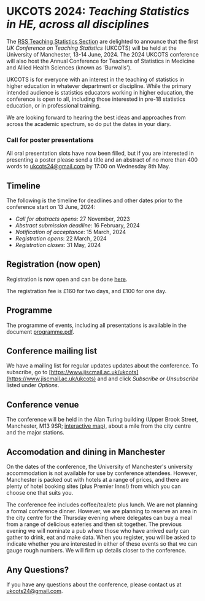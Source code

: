 # UKCOTS 2024: *Teaching Statistics in HE, across all disciplines*

The [RSS Teaching Statistics Section](https://rss.org.uk/membership/rss-groups-and-committees/sections/teaching-statistics/) are delighted to announce that the first *UK Conference on Teaching Statistics* (UKCOTS) will be held at the University of Manchester, 13-14 June, 2024.
The 2024 UKCOTS conference will also host the Annual Conference for Teachers of Statistics in Medicine and Allied Health Sciences (known as 'Burwalls'). 

UKCOTS is for everyone with an interest in the teaching of statistics in higher education in whatever department or discipline. While the primary intended audience is statistics educators working in higher education, the conference is open to all, including those interested in pre-18 statistics education, or in professional training. 

We are looking forward to hearing the best ideas and approaches from across the academic spectrum, so do put the dates in your diary.

### Call for poster presentations

All oral presentation slots have now been filled, but if you are interested in presenting a poster please send a title and an abstract of no more than 400 words to <ukcots24@gmail.com> by 17:00 on Wednesday 8th May.

## Timeline

The following is the timeline for deadlines and other dates prior to the conference start on 13 June, 2024:

* *Call for abstracts opens*: 27 November, 2023
* *Abstract submission deadline*: 16 February, 2024
* *Notification of acceptance*: 15 March, 2024
* *Registration opens*: 22 March, 2024
* *Registration closes*: 31 May, 2024

## Registration (now open)

Registration is now open and can be done [here](https://rss.org.uk/training-events/events/events-2024/sections/ukcots-2024/).


The registration fee is £160 for two days, and £100 for one day.

## Programme

The programme of events, including all presentations is available in the document [programme.pdf](programme.pdf).

## Conference mailing list 

We have a mailing list for regular updates updates about the conference.
To subscribe, go to [https://www.jiscmail.ac.uk/ukcots](https://www.jiscmail.ac.uk/ukcots) and and click *Subscribe or Unsubscribe* listed under *Options*.

## Conference venue 

The conference will be held in the Alan Turing building (Upper Brook Street, Manchester, M13 9SR; [interactive map](https://www.manchester.ac.uk/discover/maps/interactive-map/?id=44)), about a mile from the city centre and the major stations.  

## Accomodation and dining in Manchester 

On the dates of the conference, the University of Manchester's university accommodation is not available for use by conference attendees.  However, Manchester is packed out with hotels at a range of prices, and there are plenty of hotel booking sites (plus Premier Inns!) from which you can choose one that suits you.

The conference fee includes coffee/tea/etc plus lunch.  We are not planning a formal conference dinner.  However, we are planning to reserve an area in the city centre for the Thursday evening where delegates can buy a meal from a range of delicious eateries and then sit together.  The previous evening we will nominate a pub where those who have arrived early can gather to drink, eat and make data.  When you register, you will be asked to indicate whether you are interested in either of these events so that we can gauge rough numbers.  We will firm up details closer to the conference.


## Any Questions?

If you have any questions about the conference, please contact us at <ukcots24@gmail.com>.
